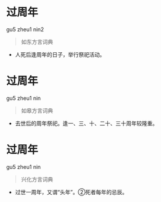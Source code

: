 # 过周年
gu5 zheu1 nin2
> 如东方言词典
- 人死后逢周年的日子，举行祭祀活动。

# 过周年
gu5 zheu1 nin
> 如皋方言词典
- 去世后的周年祭祀。逢一、三、十、二十、三十周年较隆重。

# 过周年
gu5 zheu1 nin
> 兴化方言词典
- 过世一周年，又谓“头年”。②死者每年的忌辰。
